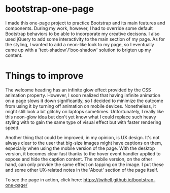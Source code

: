 # bootstrap-one-page


I made this one-page project to practice Bootstrap and its main features and components. During my work, however, I had to override some default Bootstrap behaviors
to be able to incorporate my creative decisons. I also used jQuery to add some interactivity to the main section of my page. As for the styling, I wanted to add a
neon-like look to my page, so I eventually came up with a 'text-shadow'/'box-shadow' solution to brigten up my content. 


# Things to improve

The welcome heading has an infinite glow effect provided by the CSS animation property. However, I soon realized that having infinite animation on a page slows it 
down significantly, so I decided to minimize the outcome from using it by turning off animation on mobile devices. Nonetheless, it might still look a bit glitchy on
laptops sometimes. Unfortunately, I really like this neon-glow idea but don't yet know what I could replace such heavy styling with to gain the same type of 
visual effect but with faster rendering speed.

Another thing that could be improved, in my opinion, is UX design. It's not always clear to the user that big-size images might have captions on them, especially when
using the mobile version of the page. With the desktop version, it becomes clear fast thanks to the hover event handler applied to expose and hide the caption content. 
The mobile version, on the other hand, can only provide the same effect on tapping on the image. I put these and some other UX-related notes in the 'About' section 
of the page itself.

To see the page in action, click here:
https://twihell.github.io/bootstrap-one-page/



